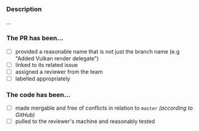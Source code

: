 ### Description
<!-- Provide a brief description of what this PR does and how it can be tested below (provide screenshots/gifs if relevant) -->
...

<!-- DO NOT delete the checklist below, make sure to complete each step after publishing the PR -->
### The PR has been...
- [ ] provided a reasonable name that is not just the branch name (e.g "Added Vulkan render delegate")
- [ ] linked to its related issue
- [ ] assigned a reviewer from the team
- [ ] labelled appropriately

### The code has been...
- [ ] made mergable and free of conflicts in relation to `master` *(according to GitHub)*
- [ ] pulled to the reviewer's machine and reasonably tested

<!-- Any questions related to the PR should be added as comments below, tagging a specific team member -->
